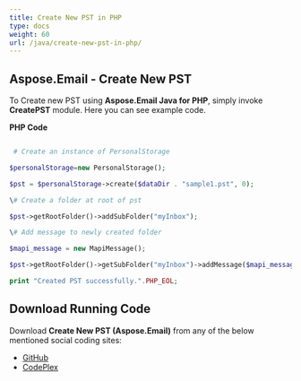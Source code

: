 ```yaml
---
title: Create New PST in PHP
type: docs
weight: 60
url: /java/create-new-pst-in-php/
---
```


## **Aspose.Email - Create New PST**
To Create new PST using **Aspose.Email Java for PHP**, simply invoke **CreatePST** module. Here you can see example code.

**PHP Code**

``` php

 # Create an instance of PersonalStorage

$personalStorage=new PersonalStorage();

$pst = $personalStorage->create($dataDir . "sample1.pst", 0);

\# Create a folder at root of pst

$pst->getRootFolder()->addSubFolder("myInbox");

\# Add message to newly created folder

$mapi_message = new MapiMessage();

$pst->getRootFolder()->getSubFolder("myInbox")->addMessage($mapi_message->fromFile($dataDir . "Message.msg"));

print "Created PST successfully.".PHP_EOL;

```
## **Download Running Code**
Download **Create New PST (Aspose.Email)** from any of the below mentioned social coding sites:

- [GitHub](https://github.com/aspose-email/Aspose.Email-for-Java/blob/master/Plugins/Aspose_Email_Java_for_PHP/src/aspose/email/ProgrammingOutlook/WorkingWithOutlookPersonalStorage/CreatePST.php)
- [CodePlex](https://asposeemailjavaphp.codeplex.com/SourceControl/latest#src/aspose/email/ProgrammingOutlook/WorkingWithOutlookPersonalStorage/CreatePST.php)
